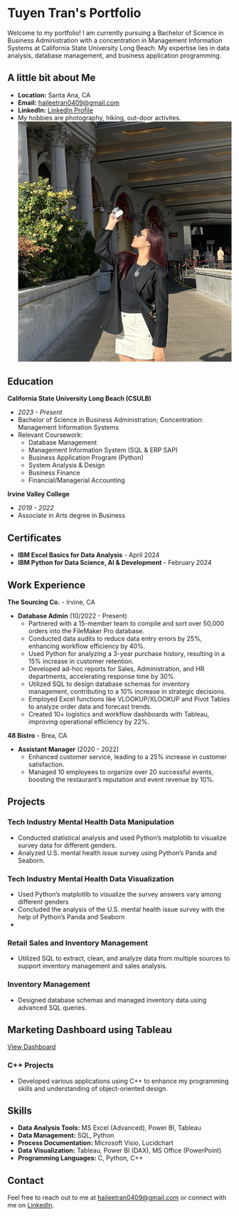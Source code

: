 # Tuyen Tran's Portfolio

Welcome to my portfolio! I am currently pursuing a Bachelor of Science in Business Administration with a concentration in Management Information Systems at California State University Long Beach. My expertise lies in data analysis, database management, and business application programming. 

## A little bit about Me

- **Location:** Santa Ana, CA
- **Email:** [haileetran0409@gmail.com](mailto:haileetran0409@gmail.com)
- **LinkedIn:** [LinkedIn Profile](https://www.linkedin.com/in/haileetran)
- My hobbies are photography, hiking, out-door activites.
![Profile Picture](/assets/img/profile_picture.jpeg)

 
## Education

**California State University Long Beach (CSULB)**
- *2023 - Present*
- Bachelor of Science in Business Administration; Concentration: Management Information Systems
- Relevant Coursework:
  - Database Management
  - Management Information System (SQL & ERP SAP)
  - Business Application Program (Python)
  - System Analysis & Design
  - Business Finance
  - Financial/Managerial Accounting

**Irvine Valley College**
- *2019 - 2022*
- Associate in Arts degree in Business

## Certificates

- **IBM Excel Basics for Data Analysis** - April 2024
- **IBM Python for Data Science, AI & Development** - February 2024

## Work Experience

**The Sourcing Co.** - Irvine, CA
- **Database Admin** (10/2022 - Present)
  - Partnered with a 15-member team to compile and sort over 50,000 orders into the FileMaker Pro database.
  - Conducted data audits to reduce data entry errors by 25%, enhancing workflow efficiency by 40%.
  - Used Python for analyzing a 3-year purchase history, resulting in a 15% increase in customer retention.
  - Developed ad-hoc reports for Sales, Administration, and HR departments, accelerating response time by 30%.
  - Utilized SQL to design database schemas for inventory management, contributing to a 10% increase in strategic decisions.
  - Employed Excel functions like VLOOKUP/XLOOKUP and Pivot Tables to analyze order data and forecast trends.
  - Created 10+ logistics and workflow dashboards with Tableau, improving operational efficiency by 22%.

**48 Bistro** - Brea, CA
- **Assistant Manager** (2020 - 2022)
  - Enhanced customer service, leading to a 25% increase in customer satisfaction.
  - Managed 10 employees to organize over 20 successful events, boosting the restaurant’s reputation and event revenue by 10%.

## Projects

### Tech Industry Mental Health Data Manipulation
- Conducted statistical analysis and used Python’s matplotlib to visualize survey data for different genders.
- Analyzed U.S. mental health issue survey using Python’s Panda and Seaborn.
  
### Tech Industry Mental Health Data Visualization				   
- Used Python’s matplotlib to visualize the survey answers vary among different genders
- Concluded the analysis of the U.S. mental health issue survey with the help of Python’s Panda and Seaborn
- 
### Retail Sales and Inventory Management
- Utilized SQL to extract, clean, and analyze data from multiple sources to support inventory management and sales analysis.

### Inventory Management
- Designed database schemas and managed inventory data using advanced SQL queries.
## Marketing Dashboard using Tableau
[View Dashboard](https://public.tableau.com/views/MarketingDashboard_17177435198390/LinkedInDashboard?:language=en-US&:sid=&:display_count=n&:origin=viz_share_link)

### C++ Projects
- Developed various applications using C++ to enhance my programming skills and understanding of object-oriented design.

## Skills

- **Data Analysis Tools:** MS Excel (Advanced), Power BI, Tableau
- **Data Management:** SQL, Python
- **Process Documentation:** Microsoft Visio, Lucidchart
- **Data Visualization:** Tableau, Power BI (DAX), MS Office (PowerPoint)
- **Programming Languages:** C, Python, C++

## Contact

Feel free to reach out to me at [haileetran0409@gmail.com](mailto:haileetran0409@gmail.com) or connect with me on [LinkedIn](https://www.linkedin.com/in/haileetran).

